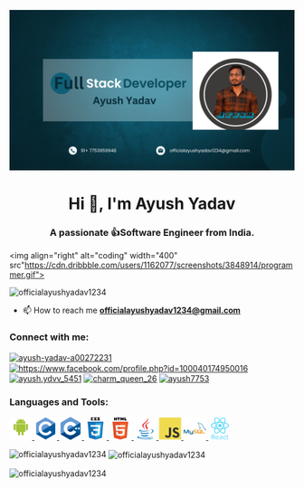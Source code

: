 ![logo](https://github.com/officialayushyadav1234/officialayushyadav1234/blob/main/Blue%20Minimalist%20Personal%20Branding%20Youtube%20Banner.png)
<h1 align="center">Hi 👋, I'm Ayush Yadav</h1>
<h3 align="center">A passionate 👍Software Engineer from India.</h3>

<img align="right" alt="coding" width="400" src"https://cdn.dribbble.com/users/1162077/screenshots/3848914/programmer.gif">

<p align="left"> <img src="https://komarev.com/ghpvc/?username=officialayushyadav1234&label=Profile%20views&color=0e75b6&style=flat" alt="officialayushyadav1234" /> </p>

- 📫 How to reach me **officialayushyadav1234@gmail.com**

<h3 align="left">Connect with me:</h3>
<p align="left">
<a href="https://linkedin.com/in/ayush-yadav-a00272231" target="blank"><img align="center" src="https://raw.githubusercontent.com/rahuldkjain/github-profile-readme-generator/master/src/images/icons/Social/linked-in-alt.svg" alt="ayush-yadav-a00272231" height="30" width="40" /></a>
<a href="https://fb.com/https://www.facebook.com/profile.php?id=100040174950016" target="blank"><img align="center" src="https://raw.githubusercontent.com/rahuldkjain/github-profile-readme-generator/master/src/images/icons/Social/facebook.svg" alt="https://www.facebook.com/profile.php?id=100040174950016" height="30" width="40" /></a>
<a href="https://instagram.com/ayush.ydvv_5451" target="blank"><img align="center" src="https://raw.githubusercontent.com/rahuldkjain/github-profile-readme-generator/master/src/images/icons/Social/instagram.svg" alt="ayush.ydvv_5451" height="30" width="40" /></a>
<a href="https://www.codechef.com/users/charm_queen_26" target="blank"><img align="center" src="https://cdn.jsdelivr.net/npm/simple-icons@3.1.0/icons/codechef.svg" alt="charm_queen_26" height="30" width="40" /></a>
<a href="https://www.leetcode.com/ayush7753" target="blank"><img align="center" src="https://raw.githubusercontent.com/rahuldkjain/github-profile-readme-generator/master/src/images/icons/Social/leet-code.svg" alt="ayush7753" height="30" width="40" /></a>
</p>

<h3 align="left">Languages and Tools:</h3>
<p align="left"> <a href="https://developer.android.com" target="_blank" rel="noreferrer"> <img src="https://raw.githubusercontent.com/devicons/devicon/master/icons/android/android-original-wordmark.svg" alt="android" width="40" height="40"/> </a> <a href="https://www.cprogramming.com/" target="_blank" rel="noreferrer"> <img src="https://raw.githubusercontent.com/devicons/devicon/master/icons/c/c-original.svg" alt="c" width="40" height="40"/> </a> <a href="https://www.w3schools.com/cpp/" target="_blank" rel="noreferrer"> <img src="https://raw.githubusercontent.com/devicons/devicon/master/icons/cplusplus/cplusplus-original.svg" alt="cplusplus" width="40" height="40"/> </a> <a href="https://www.w3schools.com/css/" target="_blank" rel="noreferrer"> <img src="https://raw.githubusercontent.com/devicons/devicon/master/icons/css3/css3-original-wordmark.svg" alt="css3" width="40" height="40"/> </a> <a href="https://www.w3.org/html/" target="_blank" rel="noreferrer"> <img src="https://raw.githubusercontent.com/devicons/devicon/master/icons/html5/html5-original-wordmark.svg" alt="html5" width="40" height="40"/> </a> <a href="https://www.java.com" target="_blank" rel="noreferrer"> <img src="https://raw.githubusercontent.com/devicons/devicon/master/icons/java/java-original.svg" alt="java" width="40" height="40"/> </a> <a href="https://developer.mozilla.org/en-US/docs/Web/JavaScript" target="_blank" rel="noreferrer"> <img src="https://raw.githubusercontent.com/devicons/devicon/master/icons/javascript/javascript-original.svg" alt="javascript" width="40" height="40"/> </a> <a href="https://www.mysql.com/" target="_blank" rel="noreferrer"> <img src="https://raw.githubusercontent.com/devicons/devicon/master/icons/mysql/mysql-original-wordmark.svg" alt="mysql" width="40" height="40"/> </a> <a href="https://reactjs.org/" target="_blank" rel="noreferrer"> <img src="https://raw.githubusercontent.com/devicons/devicon/master/icons/react/react-original-wordmark.svg" alt="react" width="40" height="40"/> </a> </p>

<p><img align="left" src="https://github-readme-stats.vercel.app/api/top-langs?username=officialayushyadav1234&show_icons=true&locale=en&layout=compact" alt="officialayushyadav1234" /></p>

<p>&nbsp;<img align="center" src="https://github-readme-stats.vercel.app/api?username=officialayushyadav1234&show_icons=true&locale=en" alt="officialayushyadav1234" /></p>

<p><img align="center" src="https://github-readme-streak-stats.herokuapp.com/?user=officialayushyadav1234&" alt="officialayushyadav1234" /></p>
